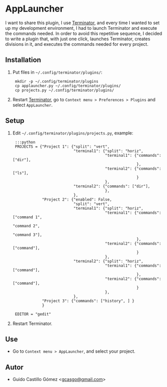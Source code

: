 # AppLauncher

I want to share this plugin, I use [Terminator](http://www.tenshu.net/p/terminator.html), and every time I wanted to set up my development environment, I had to launch Terminator and execute the commands needed. In order to avoid this repetitive sequence, I decided to write a plugin that, with just one click, launches Terminator, creates divisions in it, and executes the commands needed for every project.

## Installation

1. Put files in `~/.config/terminator/plugins/`:

        mkdir -p ~/.config/terminator/plugins
        cp applauncher.py ~/.config/terminator/plugins/
        cp projects.py ~/.config/terminator/plugins/

2. Restart [Terminator](http://www.tenshu.net/p/terminator.html), go to `Context menu > Preferences > Plugins` and select `AppLauncher`.

## Setup

1. Edit `~/.config/terminator/plugins/projects.py`, example:

        :::python
        PROJECTS = {"Project 1": {"split": "vert",
                                  "terminal1": {"split": "horiz",
                                                "terminal1": {"commands": ["dir"],
                                                              },
                                                "terminal2": {"commands": ["ls"],
                                                              }
                                                },
                                  "terminal2": {"commands": ["dir"], 
                                                },
                                  },
                    "Project 2": {"enabled": False,
                                  "split": "vert",
                                  "terminal1": {"split": "horiz",
                                                "terminal1": {"commands": ["command 1",
                                                                           "command 2",
                                                                           "command 3"],
                                                              },
                                                "terminal2": {"commands": ["command"],
                                                              }
                                                },
                                  "terminal2": {"split": "horiz",
                                                "terminal1": {"commands": ["command"],
                                                              },
                                                "terminal2": {"commands": ["command"],
                                                              }
                                                },
                                  },
                    "Project 3": {"commands": ["history", ] }
                    }
    
        EDITOR = "gedit"

2. Restart Terminator.

## Use

* Go to `Context menu > AppLauncher`, and select your project.

## Autor

* Guido Castillo Gómez <[gcasgo@gmail.com](https://plus.google.com/116701415230747107577)>
